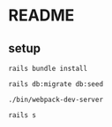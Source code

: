 # README

## setup
```
rails bundle install
```
```
rails db:migrate db:seed
```
```
./bin/webpack-dev-server
```
```
rails s
````
